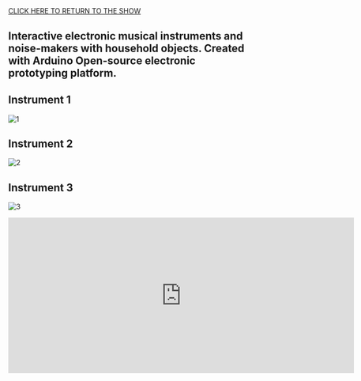 
##
[CLICK HERE TO RETURN TO THE SHOW](http://www.yourcarsextendedwarranty.com/)


## Interactive electronic musical instruments and noise-makers with household objects. Created with Arduino Open-source electronic prototyping platform.



## Instrument 1

![1]({{site.baseurl}}/cymbox1.png)



## Instrument 2

![2]({{site.baseurl}}//cymbox2.png)



## Instrument 3

![3]({{site.baseurl}}//cymbox3.png)




<iframe width="700" height="315" src="https://www.youtube.com/embed/_lwG59rswQo" title="YouTube video player" frameborder="0" allow="accelerometer; autoplay; clipboard-write; encrypted-media; gyroscope; picture-in-picture" allowfullscreen></iframe>


